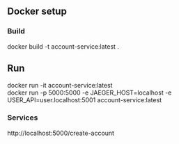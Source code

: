 ## Docker setup

### Build
docker build -t account-service:latest  .

## Run
docker run  -it account-service:latest  
docker run -p 5000:5000 -e JAEGER_HOST=localhost -e USER_API=user.localhost:5001 account-service:latest

### Services
http://localhost:5000/create-account
